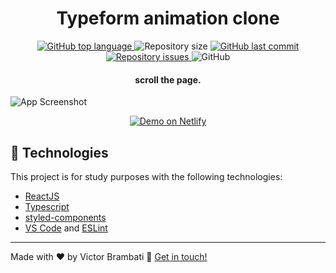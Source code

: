 <h1 align="center">
     Typeform animation clone
</h1>

<p align="center">
<a href="https://www.typescriptlang.org">
  <img alt="GitHub top language" src="https://img.shields.io/github/languages/top/victorbrambati/Dropbox-Nav-clone.svg">
</a>
  <img alt="Repository size" src="https://img.shields.io/github/repo-size/victorbrambati/Dropbox-Nav-clone.svg">
  <a href="https://github.com/victorbrambati/Dropbox-Nav-clone">
    <img alt="GitHub last commit" src="https://img.shields.io/github/last-commit/victorbrambati/Dropbox-Nav-clone.svg">
  </a>

  <a href="https://github.com/victorbrambati/Twitter-UI-clone/issues">
    <img alt="Repository issues" src="https://img.shields.io/github/issues/victorbrambati/Dropbox-Nav-clone">
  </a>

  <img alt="GitHub" src="https://img.shields.io/github/license/victorbrambati/Dropbox-Nav-clone">
</p>
<h4 align="center">scroll the page.</h4>

![App Screenshot]()

<p align="center">
  <a href="" target="_blank">
    <img alt="Demo on Netlify" src="https://res.cloudinary.com/victorbrambati/image/upload/v1601407017/Group_1_vks4ps.png">
  </a>
</p>

## :rocket: Technologies

This project is for study purposes with the following technologies:

- [ReactJS](https://reactjs.org/)
- [Typescript][ts]
- [styled-components](https://www.styled-components.com/)
- [VS Code][vscode] and [ESLint][vceslint]

---

Made with ♥ by Victor Brambati :wave: [Get in touch!](https://twitter.com/victor_brambati)

[ts]: https://www.typescriptlang.org
[vscode]: https://code.visualstudio.com/
[yarn]: https://yarnpkg.com/
[vceditconfig]: https://marketplace.visualstudio.com/items?itemName=EditorConfig.EditorConfig
[vceslint]: https://marketplace.visualstudio.com/items?itemName=dbaeumer.vscode-eslint
